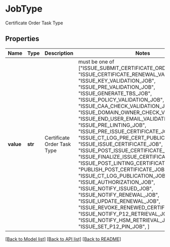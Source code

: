 # JobType

Certificate Order Task Type

## Properties
Name | Type | Description | Notes
------------ | ------------- | ------------- | -------------
**value** | **str** | Certificate Order Task Type |  must be one of ["ISSUE_SUBMIT_CERTIFICATE_ORDER_JOB", "ISSUE_CERTIFICATE_RENEWAL_VALIDATION_JOB", "ISSUE_KEY_VALIDATION_JOB", "ISSUE_PRE_VALIDATION_JOB", "ISSUE_GENERATE_TBS_JOB", "ISSUE_POLICY_VALIDATION_JOB", "ISSUE_CAA_CHECK_VALIDATION_JOB", "ISSUE_DOMAIN_OWNER_CHECK_VALIDATION_JOB", "ISSUE_END_USER_EMAIL_VALIDATION_JOB", "ISSUE_PRE_LINTING_JOB", "ISSUE_PRE_ISSUE_CERTIFICATE_JOB", "ISSUE_CT_LOG_PRE_CERT_PUBLICATION_JOB", "ISSUE_ISSUE_CERTIFICATE_JOB", "ISSUE_POST_ISSUE_CERTIFICATE_JOB", "ISSUE_FINALIZE_ISSUE_CERTIFICATE_JOB", "ISSUE_POST_LINTING_CERTIFICATE_JOB", "PUBLISH_POST_CERTIFICATE_JOB", "ISSUE_CT_LOG_PUBLICATION_JOB", "ISSUE_AUTHORIZATION_JOB", "ISSUE_NOTIFY_ISSUED_JOB", "ISSUE_NOTIFY_RENEWAL_JOB", "ISSUE_UPDATE_RENEWAL_JOB", "ISSUE_REVOKE_RENEWED_CERTIFICATE_JOB", "ISSUE_NOTIFY_P12_RETRIEVAL_JOB", "ISSUE_NOTIFY_HSM_RETRIEVAL_JOB", "ISSUE_SET_P12_PIN_JOB", ]

[[Back to Model list]](../README.md#documentation-for-models) [[Back to API list]](../README.md#documentation-for-api-endpoints) [[Back to README]](../README.md)



